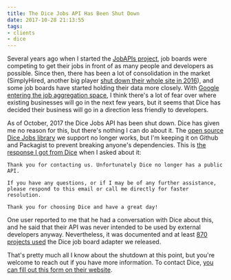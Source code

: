 ```yaml
---
title: The Dice Jobs API Has Been Shut Down
date: 2017-10-28 21:13:55
tags:
- clients
- dice
---
```


Several years ago when I started the [JobAPIs project](https://github.com/jobapis), job boards were competing to get their jobs in front of as many people and developers as possible. Since then, there has been a lot of consolidation in the market (SimplyHired, another big player [shut down their whole site in 2016](https://techcrunch.com/2016/05/31/simply-hired-is-shutting-down-june-26-reportedly-as-part-of-an-acquisition/)), and some job boards have started holding their data more closely. With [Google entering the job aggregation space](http://www.onrec.com/news/news-archive/how-will-google-for-jobs-affect-traffic-for-the-major-job-sites), I think there's a lot of fear over where existing businesses will go in the next few years, but it seems that Dice has decided their business will go in a direction less friendly to developers.

As of October, 2017 the Dice Jobs API has been shut down. Dice has given me no reason for this, but there's nothing I can do about it. The [open source Dice Jobs library](https://github.com/jobapis/jobs-dice) we support no longer works, but I'm keeping it on Github and Packagist to prevent breaking anyone's dependencies. This is [the response I got from Dice](https://github.com/jobapis/jobs-dice/issues/8) when I asked about it:

```
Thank you for contacting us. Unfortunately Dice no longer has a public API. 

If you have any questions, or if I may be of any further assistance, please respond to this email or call me directly for faster resolution.

Thank you for choosing Dice and have a great day!
```

One user reported to me that he had a conversation with Dice about this, and he said that their API was never intended to be used by external developers anyway. Nevertheless, it was documented and at least [870 projects used](https://packagist.org/packages/jobapis/jobs-dice) the Dice job board adapter we released.
 
That's pretty much all I know about the shutdown at this point, but you're welcome to reach out if you have more information. To contact Dice, [you can fill out this form on their website](http://techhub.dice.com/Dice_General-ContactUs_D.html).
